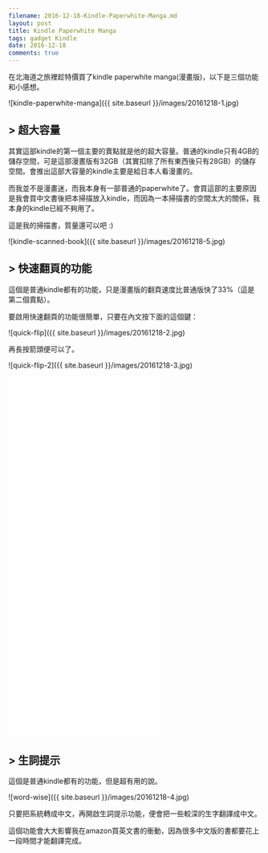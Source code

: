 ```yaml
---
filename: 2016-12-18-Kindle-Paperwhite-Manga.md
layout: post
title: Kindle Paperwhite Manga
tags: gadget Kindle
date: 2016-12-18
comments: true
---
```

在北海道之旅裡趁特價買了kindle paperwhite manga(漫畫版)，以下是三個功能和小感想。

![kindle-paperwhite-manga]({{ site.baseurl }}/images/20161218-1.jpg)

## > 超大容量

其實這部kindle的第一個主要的賣點就是他的超大容量。普通的kindle只有4GB的儲存空間，可是這部漫晝版有32GB（其實扣除了所有東西後只有28GB）的儲存空間。會推出這部大容量的kindle主要是給日本人看漫畫的。

而我並不是漫畫迷，而我本身有一部普通的paperwhite了。會買這部的主要原因是我會買中文書後把本掃描放入kindle，而因為一本掃描書的空間太大的關係，我本身的kindle已經不夠用了。

這是我的掃描書，質量還可以吧 :)

![kindle-scanned-book]({{ site.baseurl }}/images/20161218-5.jpg)

## > 快速翻頁的功能

這個是普通kindle都有的功能，只是漫畫版的翻頁速度比普通版快了33%（這是第二個賣點）。

要啟用快速翻頁的功能很簡單，只要在內文按下面的這個鍵：

![quick-flip]({{ site.baseurl }}/images/20161218-2.jpg)

再長按箭頭便可以了。

![quick-flip-2]({{ site.baseurl }}/images/20161218-3.jpg)

<iframe height="720" src="{{ side.baseurl }}/images/20161218-1.MOV" volume="0" frameborder="0"> </iframe>

## > 生詞提示

這個是普通kindle都有的功能，但是超有用的說。

![word-wise]({{ site.baseurl }}/images/20161218-4.jpg)

只要把系統轉成中文，再開啟生詞提示功能，便會把一些較深的生字翻譯成中文。

這個功能會大大影響我在amazon買英文書的衝動，因為很多中文版的書都要花上一段時間才能翻譯完成。
